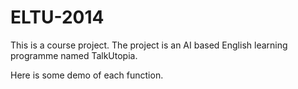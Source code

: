 ﻿# ELTU-2014
This is a course project. The project is an AI based English learning programme named TalkUtopia.

Here is some demo of each function.
